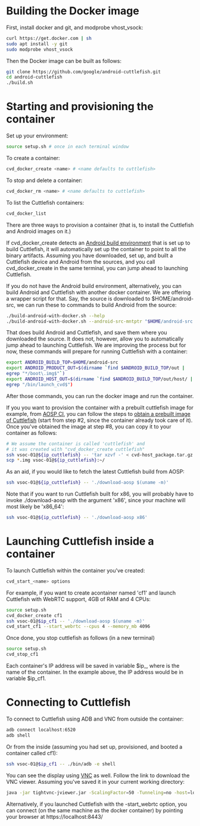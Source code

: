 # Building the Docker image

First, install docker and git, and modprobe vhost_vsock:

```bash
curl https://get.docker.com | sh
sudo apt install -y git
sudo modprobe vhost_vsock
```

Then the Docker image can be built as follows:

```bash
git clone https://github.com/google/android-cuttlefish.git
cd android-cuttlefish
./build.sh
```
# Starting and provisioning the container

Set up your environment:

```bash
source setup.sh # once in each terminal window
```

To create a container:

```bash
cvd_docker_create <name> # <name defaults to cuttlefish>
```

To stop and delete a container:

```bash
cvd_docker_rm <name> # <name defaults to cuttlefish>
```

To list the Cuttlefish containers:

```bash
cvd_docker_list
```

There are three ways to provision a container (that is, to install the Cuttlefish
and Android images on it.)

If cvd_docker_create detects an [Android build
environment](https://source.android.com/setup/build/building) that is set up to
build Cuttlefish, it will automatically set up the container to point to all the
binary artifacts.  Assuming you have downloaded, set up, and built a Cuttlefish
device and Android from the sources, and you call cvd_docker_create in the same
terminal, you can jump ahead to launching Cuttlefish.

If you do not have the Android build environment, alternatively, you
can build Android and Cuttlefish with another docker container. We are
offering a wrapper script for that. Say, the source is downloaded to
$HOME/android-src, we can run these to commands to build Android from
the source:
```bash
./build-android-with-docker.sh --help
./build-android-with-docker.sh --android-src-mntptr "$HOME/android-src:/home/vsoc-01/build"
```

That does build Android and Cuttlefish, and save them where you
downloaded the source. It does not, however, allow you to automatically jump ahead to launching
Cuttlefish. We are improving the process but for now, these commands
will prepare for running Cuttlefish with a container:
```bash
export ANDROID_BUILD_TOP=$HOME/android-src
export ANDROID_PRODUCT_OUT=$(dirname `find $ANDROID_BUILD_TOP/out |
egrep "*/boot\.img$"`)
export ANDROID_HOST_OUT=$(dirname `find $ANDROID_BUILD_TOP/out/host/ |
egrep "/bin/launch_cvd$")
```
After those commands, you can run the docker image and run the
container.

If you you want to provision
the container with a prebuilt cuttlefish image for example, from [AOSP
CI](htts://ci.android.com), you can follow the steps to [obtain a prebuilt image
of Cuttlefish](https://android.googlesource.com/device/google/cuttlefish/)
(start from step #2, since the container already took care of it). Once you've
obtained the image at step #8, you can copy it to your container as follows:

```bash
# We assume the container is called 'cuttlefish' and
# it was created with "cvd_docker_create cuttlefish"
ssh vsoc-01@${ip_cuttlefish} -- 'tar xzvf -' < cvd-host_package.tar.gz
scp *.img vsoc-01@${ip_cuttlefish}:~/
```
As an aid, if you would like to fetch the latest Cuttlefish build from AOSP:

```bash
ssh vsoc-01@${ip_cuttlefish} -- './download-aosp $(uname -m)'
```

Note that if you want to run Cuttlefish built for x86, you will probably have to
invoke ./download-aosp with the argument 'x86', since your machine will most
likely be 'x86_64':

```bash
ssh vsoc-01@${ip_cuttlefish} -- './download-aosp x86'
```

# Launching Cuttlefish inside a container

To launch Cuttlefish within the container you've created:

```bash
cvd_start_<name> options
```

For example, if you want to create acontainer named 'cf1' and launch Cuttlefish
with WebRTC support, 4GB of RAM and 4 CPUs:

```bash
source setup.sh
cvd_docker_create cf1
ssh vsoc-01@$ip_cf1 -- './download-aosp $(uname -m)'
cvd_start_cf1 --start_webrtc --cpus 4 --memory_mb 4096
```

Once done, you stop cuttlefish as follows (in a new terminal)

```bash
source setup.sh
cvd_stop_cf1
```

Each container's IP address will be saved in variable $ip_<name>, where <name>
is the name of the container.  In the example above, the IP address would be in
variable $ip_cf1.

# Connecting to Cuttlefish

To connect to Cuttlefish using ADB and VNC from outside the container:

```bash
adb connect localhost:6520
adb shell
```

Or from the inside (assuming you had set up, provisioned, and booted a container
called cf1):

```bash
ssh vsoc-01@$ip_cf1 -- ./bin/adb -e shell
```

You can see the display using [VNC](https://android.googlesource.com/device/google/cuttlefish/#so-you-want-to-see-cuttlefish) as well. Follow the link to download the VNC viewer. Assuming you've saved it in your current working directory:

```bash
java -jar tightvnc-jviewer.jar -ScalingFactor=50 -Tunneling=no -host=localhost -port=6444
```

Alternatively, if you launched Cuttlefish with the -start_webrtc option, you can
connect (on the same machine as the docker container) by pointing your browser
at https://localhost:8443/
